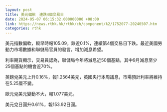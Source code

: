 ```yaml
---
layout: post
title: 美元偏軟　連跌4個交易日
date: 2024-05-07 06:15:32.000000000 +08:00
link: https://news.rthk.hk/rthk/ch/component/k2/1752077-20240507.htm
categories: rthk
---
```


美元指數偏軟，較早時報105.09，跌近0.1%，連續第4個交易日下跌。最近美國勞動力市場數據和聯儲局官員的發言，增加減息希望。

利率期貨顯示，交易員認為，聯儲局今年將減息近50個基點，其中9月減息至少25個基點的機會近70%。

英鎊兌美元上升0.16%，報1.2564美元，英國央行本周議息，市場預計利率將維持在5.25厘不變。

歐元兌美元變動不大，報1.077美元。

美元兌日圓升0.61%，報153.92日圓。
